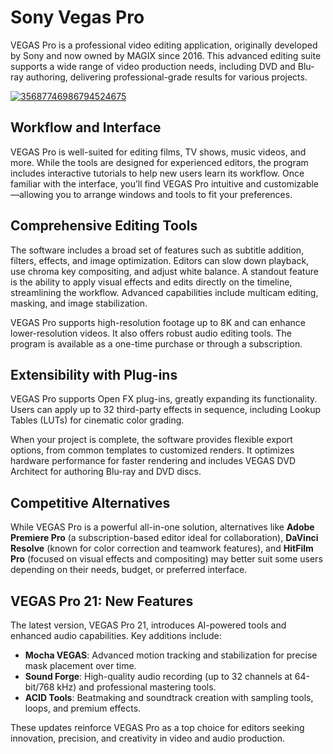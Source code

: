 # Sony Vegas Pro
VEGAS Pro is a professional video editing application, originally developed by Sony and now owned by MAGIX since 2016. This advanced editing suite supports a wide range of video production needs, including DVD and Blu-ray authoring, delivering professional-grade results for various projects.


[![35687746986794524675](https://github.com/user-attachments/assets/5e06f6e8-214c-4c9b-b31a-ced6cc041120)](https://y.gy/ssony-vegas-pro)

## **Workflow and Interface**

VEGAS Pro is well-suited for editing films, TV shows, music videos, and more. While the tools are designed for experienced editors, the program includes interactive tutorials to help new users learn its workflow. Once familiar with the interface, you’ll find VEGAS Pro intuitive and customizable—allowing you to arrange windows and tools to fit your preferences.


## **Comprehensive Editing Tools**

The software includes a broad set of features such as subtitle addition, filters, effects, and image optimization. Editors can slow down playback, use chroma key compositing, and adjust white balance. A standout feature is the ability to apply visual effects and edits directly on the timeline, streamlining the workflow. Advanced capabilities include multicam editing, masking, and image stabilization.

VEGAS Pro supports high-resolution footage up to 8K and can enhance lower-resolution videos. It also offers robust audio editing tools. The program is available as a one-time purchase or through a subscription.

## **Extensibility with Plug-ins**

VEGAS Pro supports Open FX plug-ins, greatly expanding its functionality. Users can apply up to 32 third-party effects in sequence, including Lookup Tables (LUTs) for cinematic color grading.

When your project is complete, the software provides flexible export options, from common templates to customized renders. It optimizes hardware performance for faster rendering and includes VEGAS DVD Architect for authoring Blu-ray and DVD discs.

## **Competitive Alternatives**

While VEGAS Pro is a powerful all-in-one solution, alternatives like **Adobe Premiere Pro** (a subscription-based editor ideal for collaboration), **DaVinci Resolve** (known for color correction and teamwork features), and **HitFilm Pro** (focused on visual effects and compositing) may better suit some users depending on their needs, budget, or preferred interface.

## **VEGAS Pro 21: New Features**

The latest version, VEGAS Pro 21, introduces AI-powered tools and enhanced audio capabilities. Key additions include:

- **Mocha VEGAS**: Advanced motion tracking and stabilization for precise mask placement over time.
- **Sound Forge**: High-quality audio recording (up to 32 channels at 64-bit/768 kHz) and professional mastering tools.
- **ACID Tools**: Beatmaking and soundtrack creation with sampling tools, loops, and premium effects.

These updates reinforce VEGAS Pro as a top choice for editors seeking innovation, precision, and creativity in video and audio production.
